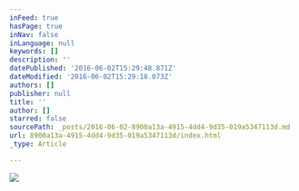 ```yaml
---
inFeed: true
hasPage: true
inNav: false
inLanguage: null
keywords: []
description: ''
datePublished: '2016-06-02T15:29:48.871Z'
dateModified: '2016-06-02T15:29:18.073Z'
authors: []
publisher: null
title: ''
author: []
starred: false
sourcePath: _posts/2016-06-02-8900a13a-4915-4dd4-9d35-019a5347113d.md
url: 8900a13a-4915-4dd4-9d35-019a5347113d/index.html
_type: Article

---
```

![](https://the-grid-user-content.s3-us-west-2.amazonaws.com/12a2b2e1-c9fd-4938-a352-0ae2f75b5178.jpg)